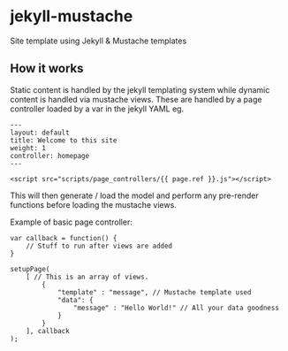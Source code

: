 # jekyll-mustache
Site template using Jekyll & Mustache templates

## How it works
Static content is handled by the jekyll templating system while dynamic content is handled
via mustache views. These are handled by a page controller loaded by a var in the jekyll YAML eg. 
```
---
layout: default
title: Welcome to this site
weight: 1
controller: homepage
---
```
```
<script src="scripts/page_controllers/{{ page.ref }}.js"></script>
```

This will then generate / load the model and perform any pre-render functions before loading the mustache views.

Example of basic page controller:

```
var callback = function() {
	// Stuff to run after views are added
}

setupPage(
	[ // This is an array of views.
		{
			"template" : "message", // Mustache template used
			"data": {
				"message" : "Hello World!" // All your data goodness
			}
		}
	], callback
);
```

